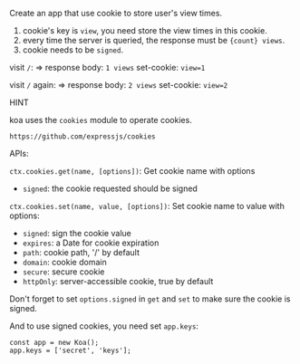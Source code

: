Create an app that use cookie to store user's view times.

1. cookie's key is `view`, you need store the view times in this cookie.
2. every time the server is queried, the response must be `{count} views`.
3. cookie needs to be `signed`.

visit `/`:
=>
response body: `1 views`
set-cookie: `view=1`

visit `/` again:
=>
response body: `2 views`
set-cookie: `view=2`

HINT

koa uses the `cookies` module to operate cookies.

```
https://github.com/expressjs/cookies
```

APIs:

`ctx.cookies.get(name, [options])`: Get cookie name with options
  - `signed`: the cookie requested should be signed

`ctx.cookies.set(name, value, [options])`: Set cookie name to value with options:

  - `signed`: sign the cookie value
  - `expires`: a Date for cookie expiration
  - `path`: cookie path, '/' by default
  - `domain`: cookie domain
  - `secure`: secure cookie
  - `httpOnly`: server-accessible cookie, true by default

Don't forget to set `options.signed` in `get` and `set` to make sure the cookie is signed.

And to use signed cookies, you need set `app.keys`:

```
const app = new Koa();
app.keys = ['secret', 'keys'];
```
